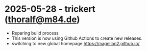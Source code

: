 # 2025-05-28 - trickert (thoralf@m84.de)

* Reparing build process
* This version is now using Github Actions to create new releases.
* switching to new global homepage https://magellan2.github.io/
